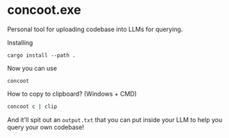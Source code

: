 # concoot.exe

Personal tool for uploading codebase into LLMs for querying.

Installing
```
cargo install --path .
```

Now you can use 
```
concoot
```

How to copy to clipboard? (Windows + CMD)
```cmd
concoot c | clip
```

And it'll spit out an `output.txt` that you can put inside your LLM to help you query your own codebase!
